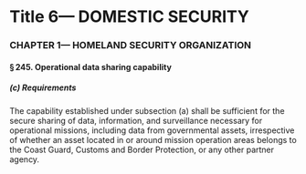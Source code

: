 
# Title 6— DOMESTIC SECURITY
### CHAPTER 1— HOMELAND SECURITY ORGANIZATION
#### § 245. Operational data sharing capability
##### (c) Requirements

The capability established under subsection (a) shall be sufficient for the secure sharing of data, information, and surveillance necessary for operational missions, including data from governmental assets, irrespective of whether an asset located in or around mission operation areas belongs to the Coast Guard, Customs and Border Protection, or any other partner agency.
